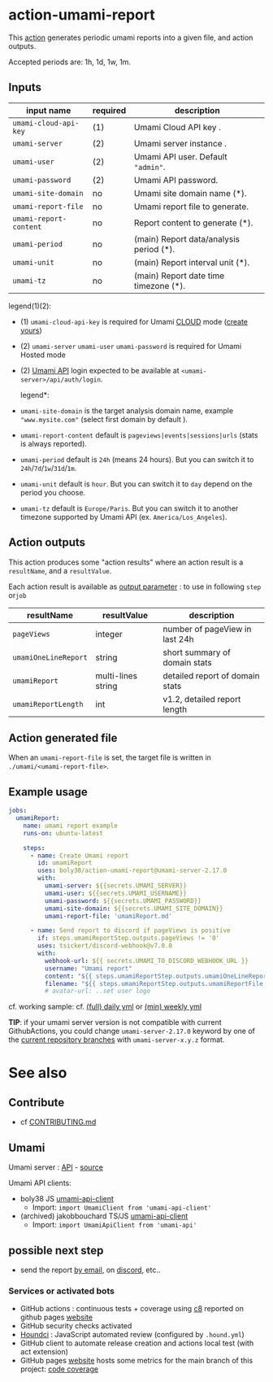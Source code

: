 # action-umami-report

This [action](./action.yml) generates periodic umami reports into a given file, and action outputs.

Accepted periods are: 1h, 1d, 1w, 1m.

## Inputs

| input name             | required | description                             |
|------------------------|----------|-----------------------------------------|
| `umami-cloud-api-key`  | (1)      | Umami Cloud API key .                   |
| `umami-server`         | (2)      | Umami server instance .                 |
| `umami-user`           | (2)      | Umami API user. Default `"admin"`.      | 
| `umami-password`       | (2)      | Umami API password.                     | 
| `umami-site-domain`    | no       | Umami site domain name (*).             | 
| `umami-report-file`    | no       | Umami report file to generate.          | 
| `umami-report-content` | no       | Report content to generate (*).         | 
| `umami-period`         | no       | (main) Report data/analysis period (*). | 
| `umami-unit`           | no       | (main) Report interval unit (*).        | 
| `umami-tz`             | no       | (main) Report date time timezone (*).   | 

legend(1)(2):

- (1) `umami-cloud-api-key` is required for Umami [CLOUD](https://cloud.umami.is/) mode ([create yours](https://cloud.umami.is/api-keys))
- (2) `umami-server` `umami-user` `umami-password` is required for Umami Hosted mode
- (2) [Umami API](https://umami.is/docs/api) login expected to be available at `<umami-server>/api/auth/login`.

  legend*:
- `umami-site-domain` is the target analysis domain name, example `"www.mysite.com"` (select first domain by default ).
- `umami-report-content` default is `pageviews|events|sessions|urls` (stats is always reported).
- `umami-period` default is `24h` (means 24 hours). But you can switch it to `24h`/`7d`/`1w`/`31d`/`1m`.
- `umami-unit` default is `hour`. But you can switch it to `day` depend on the period you choose.
- `umami-tz` default is `Europe/Paris`. But you can switch it to another timezone supported by Umami API (ex.
  `America/Los_Angeles`).

## Action outputs

This action produces some "action results" where an action result is a `resultName`, and a `resultValue`.

Each action result is available
as [output parameter](https://docs.github.com/en/actions/using-workflows/workflow-commands-for-github-actions#setting-an-output-parameter) :
to use in following `step` or`job`

| resultName           | resultValue        | description                     |
|----------------------|--------------------|---------------------------------|
| `pageViews`          | integer            | number of pageView in last 24h  |
| `umamiOneLineReport` | string             | short summary of domain stats   | 
| `umamiReport`        | multi-lines string | detailed report of domain stats | 
| `umamiReportLength`  | int                | v1.2, detailed report length    | 

## Action generated file

When an `umami-report-file` is set, the target file is written in `./umami/<umami-report-file>`.

## Example usage

```yaml
jobs:
  umamiReport:
    name: umami report example
    runs-on: ubuntu-latest

    steps:
      - name: Create Umami report
        id: umamiReport
        uses: boly38/action-umami-report@umami-server-2.17.0
        with:
          umami-server: ${{secrets.UMAMI_SERVER}}
          umami-user: ${{secrets.UMAMI_USERNAME}}
          umami-password: ${{secrets.UMAMI_PASSWORD}}
          umami-site-domain: ${{secrets.UMAMI_SITE_DOMAIN}}
          umami-report-file: 'umamiReport.md'

      - name: Send report to discord if pageViews is positive
        if: steps.umamiReportStep.outputs.pageViews != '0'
        uses: tsickert/discord-webhook@v7.0.0
        with:
          webhook-url: ${{ secrets.UMAMI_TO_DISCORD_WEBHOOK_URL }}
          username: "Umami report"
          content: "${{ steps.umamiReportStep.outputs.umamiOneLineReport }}"
          filename: "${{ steps.umamiReportStep.outputs.umamiReportFile }}"
          # avatar-url: ..set user logo
```

cf. working sample: cf. [(full) daily yml](.github/workflows/cron_daily_umami_report.yml) or [(min) weekly yml](.github/workflows/cron_weekly_umami_report.yml)

**TIP**: if your umami server version is not compatible with current GithubActions, you could change
`umami-server-2.17.0` keyword by one of
the [current repository branches](https://github.com/boly38/action-umami-report/branches) with `umami-server-x.y.z` format.

# See also

## Contribute
- cf [CONTRIBUTING.md](./.github/CONTRIBUTING.md)

## Umami

Umami server : [API](https://umami.is/docs/api) - [source](https://github.com/umami-software/umami)

Umami API clients:

- boly38 JS [umami-api-client](https://github.com/boly38/umami-api-client)
  - Import: `import UmamiClient from 'umami-api-client'`
- (archived) jakobbouchard TS/JS [umami-api-client](https://github.com/jakobbouchard/umami-api-client)
  - Import: `import UmamiApiClient from 'umami-api'`


## possible next step

- send the report [by email](https://github.com/marketplace?type=actions&query=mail+),
  on [discord](https://github.com/marketplace?type=actions&query=discord+), etc..

### Services or activated bots

- GitHub actions : continuous tests + coverage using [c8](https://www.npmjs.com/package/c8) reported on github pages [website](https://boly38.github.io/action-umami-report/)
- GitHub security checks activated
- [Houndci](https://houndci.com/) : JavaScript  automated review (configured by `.hound.yml`)
- GitHub client to automate release creation and actions local test (with act extension)
- GitHub pages [website](https://boly38.github.io/action-umami-report/) hosts some metrics for the main branch of this project: [code coverage](https://boly38.github.io/action-umami-report/)



